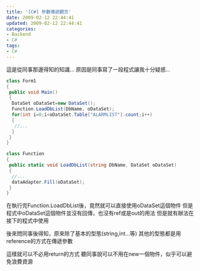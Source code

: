```yaml
---
title: '[C#] 參數傳遞觀念'
date: 2009-02-12 22:44:41
updated: 2009-02-12 22:44:41
categories:
- Backend
- C#
tags:
- C#
---
```

這是從同事那邊得知的知識...
原因是同事寫了一段程式讓我十分疑惑...

<!--more-->

``` csharp
class Form1
{
 public void Main()
 {
  DataSet oDataSet=new DataSet();
  Function.LoadDbList(DbName, oDataSet);
  for(int i=0;i<oDataSet.Table["ALARMLIST"].count;i++)
  {
   //...
  }
 }
}

class Function
{
 public static void LoadDbList(string DbName, DataSet oDataSet)
 {
  //...
  dataAdapter.Fill(oDataSet);
 }
}
```

在執行完Function.LoadDbList後，竟然就可以直接使用oDataSet這個物件
但是程式中oDataSet這個物件並沒有回傳，也沒有ref或是out的用法
但是就有辦法在接下的程式中使用

後來問同事後得知，原來除了基本的型態(string,int...等)
其他的型態都是用reference的方式在傳遞參數

這樣就可以不必用return的方式
聽同事說可以不用在new一個物件，似乎可以避免浪費資源